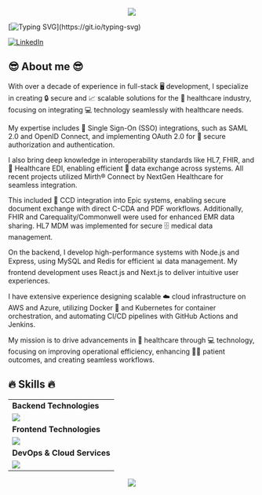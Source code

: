 <p align="center"><img src='https://capsule-render.vercel.app/api?type=rect&color=gradient&height=2.5'/></p>

[![Typing SVG](https://readme-typing-svg.demolab.com?font=JetBrains+Mono&weight=600&size=30&pause=1000&width=490&lines=%F0%9F%91%8B+I'm+Jeffrey+(Xuanyu+Hu).+;+%F0%9F%91%87+Let's+Connect!)](https://git.io/typing-svg)

[![LinkedIn](https://skillicons.dev/icons?i=linkedin)](https://www.linkedin.com/in/xuanyuhu/)

😎 About me 😎
---
    
With over a decade of experience in full-stack 🖥️ development, I specialize in creating 🔒 secure and 📈 scalable solutions for the 🏥 healthcare industry, focusing on integrating 💻 technology seamlessly with healthcare needs.

My expertise includes 🔑 Single Sign-On (SSO) integrations, such as SAML 2.0 and OpenID Connect, and implementing OAuth 2.0 for 🔐 secure authorization and authentication.

I also bring deep knowledge in interoperability standards like HL7, FHIR, and 🏥 Healthcare EDI, enabling efficient 🔄 data exchange across systems. All recent projects utilized Mirth® Connect by NextGen Healthcare for seamless integration.

This included 📄 CCD integration into Epic systems, enabling secure document exchange with direct C-CDA and PDF workflows. Additionally, FHIR and Carequality/Commonwell were used for enhanced EMR data sharing. HL7 MDM was implemented for secure 🗄️ medical data management.

On the backend, I develop high-performance systems with Node.js and Express, using MySQL and Redis for efficient 📊 data management. My frontend development uses React.js and Next.js to deliver intuitive user experiences.

I have extensive experience designing scalable ☁️ cloud infrastructure on AWS and Azure, utilizing Docker 🐳 and Kubernetes for container orchestration, and automating CI/CD pipelines with GitHub Actions and Jenkins.

My mission is to drive advancements in 🏥 healthcare through 💻 technology, focusing on improving operational efficiency, enhancing 🧑‍⚕️ patient outcomes, and creating seamless workflows.

🔥 Skills 🔥
---
<table>
    <tr>
        <td><strong>Backend Technologies</strong></td>
    </tr>
    <tr>
        <td><img src="https://skillicons.dev/icons?i=nodejs,express,python,java,rails,ruby,mysql,redis&theme=dark"/></td>
    </tr>
    <tr>
        <td><strong>Frontend Technologies</strong></td>
    </tr>
    <tr>
        <td><img src="https://skillicons.dev/icons?i=html,css,js,ts,react,nextjs,sass,tailwind&theme=dark"/></td>
    </tr>
    <tr>
        <td><strong>DevOps & Cloud Services</strong></td>
    </tr>
    <tr>
        <td><img src="https://skillicons.dev/icons?i=docker,vscode,postman,aws,github,githubactions,jenkins,bash&theme=dark"/></td>
    </tr>
</table>

<p align="center"><img src='https://capsule-render.vercel.app/api?type=rect&color=gradient&height=2.5'/></p>

